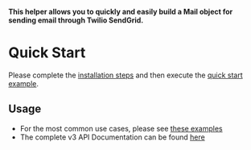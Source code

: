 **This helper allows you to quickly and easily build a Mail object for sending email through Twilio SendGrid.**

# Quick Start

Please complete the [installation steps](https://github.com/sendgrid/sendgrid-python#installation) and then execute the [quick start example](https://github.com/sendgrid/sendgrid-python#quick-start).

## Usage

- For the most common use cases, please see [these examples](../../../use_cases)
- The complete v3 API Documentation can be found [here](https://sendgrid.com/docs/API_Reference/api_v3.html)

